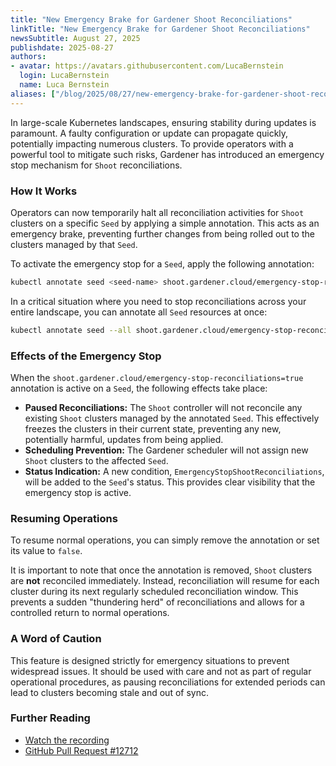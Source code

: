 ```yaml
---
title: "New Emergency Brake for Gardener Shoot Reconciliations"
linkTitle: "New Emergency Brake for Gardener Shoot Reconciliations"
newsSubtitle: August 27, 2025
publishdate: 2025-08-27
authors:
- avatar: https://avatars.githubusercontent.com/LucaBernstein
  login: LucaBernstein
  name: Luca Bernstein
aliases: ["/blog/2025/08/27/new-emergency-brake-for-gardener-shoot-reconciliations"]
---
```


In large-scale Kubernetes landscapes, ensuring stability during updates is paramount. A faulty configuration or update can propagate quickly, potentially impacting numerous clusters. To provide operators with a powerful tool to mitigate such risks, Gardener has introduced an emergency stop mechanism for `Shoot` reconciliations.

### How It Works

Operators can now temporarily halt all reconciliation activities for `Shoot` clusters on a specific `Seed` by applying a simple annotation. This acts as an emergency brake, preventing further changes from being rolled out to the clusters managed by that `Seed`.

To activate the emergency stop for a `Seed`, apply the following annotation:

```bash
kubectl annotate seed <seed-name> shoot.gardener.cloud/emergency-stop-reconciliations=true
```

In a critical situation where you need to stop reconciliations across your entire landscape, you can annotate all `Seed` resources at once:

```bash
kubectl annotate seed --all shoot.gardener.cloud/emergency-stop-reconciliations=true
```

### Effects of the Emergency Stop

When the `shoot.gardener.cloud/emergency-stop-reconciliations=true` annotation is active on a `Seed`, the following effects take place:

*   **Paused Reconciliations:** The `Shoot` controller will not reconcile any existing `Shoot` clusters managed by the annotated `Seed`. This effectively freezes the clusters in their current state, preventing any new, potentially harmful, updates from being applied.
*   **Scheduling Prevention:** The Gardener scheduler will not assign new `Shoot` clusters to the affected `Seed`.
*   **Status Indication:** A new condition, `EmergencyStopShootReconciliations`, will be added to the `Seed`'s status. This provides clear visibility that the emergency stop is active.

### Resuming Operations

To resume normal operations, you can simply remove the annotation or set its value to `false`.

It is important to note that once the annotation is removed, `Shoot` clusters are **not** reconciled immediately. Instead, reconciliation will resume for each cluster during its next regularly scheduled reconciliation window. This prevents a sudden "thundering herd" of reconciliations and allows for a controlled return to normal operations.

### A Word of Caution

This feature is designed strictly for emergency situations to prevent widespread issues. It should be used with care and not as part of regular operational procedures, as pausing reconciliations for extended periods can lead to clusters becoming stale and out of sync.

### Further Reading

*   [Watch the recording](https://youtu.be/K15fRoS2WVs?t=783)
*   [GitHub Pull Request #12712](https://github.com/gardener/gardener/pull/12712)